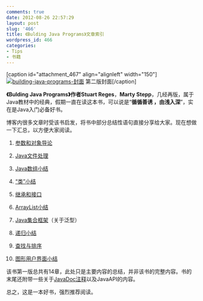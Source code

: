```yaml
---
comments: true
date: 2012-08-26 22:57:29
layout: post
slug: '466'
title: 《Bulding Java Programs》文章索引
wordpress_id: 466
categories:
- Tips
- 书籍
---
```


[caption id="attachment_467" align="alignleft" width="150"][![building-java-programs-封面](http://baham.co/wp-content/uploads/2012/08/51EEKpJ3DwL._SL500_AA300_-150x150.jpg)](http://baham.co/08_26_466.html/51eekpj3dwl-_sl500_aa300_) 第二版封面[/caption]

**《Bulding Java Programs》**作者**Stuart Reges**，**Marty Stepp**，几经再版，属于Java教材中的经典，假期一直在读这本书，可以说是“**循循善诱 ，由浅入深**”，实在是Java入门必备好书。

博客内很多文章时受该书启发，将书中部分总结性语句直接分享给大家。现在想做一下汇总，以方便大家阅读。





<!-- more -->





	
  1. [参数和对象导论](http://baham.co/07_25_221.html)

	
  2. [Java文件处理](http://baham.co/07_28_238.html)

	
  3. [Java数组小结](http://baham.co/07_29_275.html)

	
  4. [“类”小结](http://baham.co/08_02_310.html)

	
  5. [继承和接口](http://baham.co/08_02_313.html)

	
  6. [ArrayList小结](http://baham.co/08_03_353.html)

	
  7. [Java集合框架](http://baham.co/08_06_389.html)（关于泛型）

	
  8. [递归小结](http://baham.co/08_09_405.html)

	
  9. [查找与排序](http://baham.co/08_10_420.html)

	
  10. [图形用户界面小结](http://baham.co/08_15_424.html)


该书第一版总共有14章，此处只是主要内容的总结，并非该书的完整内容。书的末尾还附带一些关于[JavaDoc注释](http://baham.co/08_26_470.html)以及JavaAPI的内容。



总之，这是一本好书，强烈推荐阅读。
